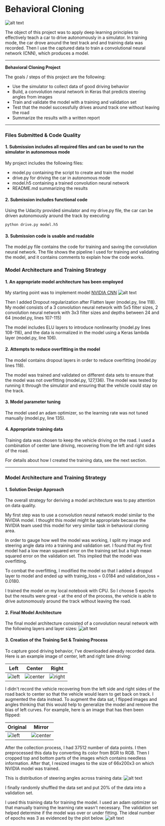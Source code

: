 # Behavioral Cloning

[//]: # (Image References)

[image1]: ./writeup_img/screenshot.png
[image2]: ./writeup_img/nvidia_cnn.png
[image3]: ./writeup_img/model_shapes.png
[image4]: ./writeup_img/center.png
[image5]: ./writeup_img/left.png
[image6]: ./writeup_img/right.png
[image7]: ./writeup_img/curve.png
[image8]: ./writeup_img/mirror.png
[image9]: ./writeup_img/loss_epochs.png
[image10]: ./writeup_img/hist.png

![alt text][image1]

The object of this project was to apply deep learning principles to effectively teach a car to drive autonomously in a simulator. In training mode, the car drove around the test track and and training data was recorded. Then I use the captured data to train a convolutional neural network (CNN), which produces a model.

---
**Behavioral Cloning Project**

The goals / steps of this project are the following:
* Use the simulator to collect data of good driving behavior
* Build, a convolution neural network in Keras that predicts steering angles from images
* Train and validate the model with a training and validation set
* Test that the model successfully drives around track one without leaving the road
* Summarize the results with a written report



---
### Files Submitted & Code Quality

#### 1. Submission includes all required files and can be used to run the simulator in autonomous mode

My project includes the following files:
* model.py containing the script to create and train the model
* drive.py for driving the car in autonomous mode
* model.h5 containing a trained convolution neural network 
* README.md summarizing the results

#### 2. Submission includes functional code
Using the Udacity provided simulator and my drive.py file, the car can be driven autonomously around the track by executing 
```sh
python drive.py model.h5
```

#### 3. Submission code is usable and readable

The model.py file contains the code for training and saving the convolution neural network. The file shows the pipeline I used for training and validating the model, and it contains comments to explain how the code works.

### Model Architecture and Training Strategy

#### 1. An appropriate model architecture has been employed

My starting point was to implement model [NVIDIA CNN](https://images.nvidia.com/content/tegra/automotive/images/2016/solutions/pdf/end-to-end-dl-using-px.pdf)
![alt text][image2]

Then I added Dropout regularization after Flatten layer (model.py, line 118).
My model consists of a 3 convolution neural network with 5x5 filter sizes, 2 convolution neural network with 3x3 filter sizes and depths between 24 and 64 (model.py, lines 107-115) 

The model includes ELU layers to introduce nonlinearity (model.py lines 108-116), and the data is normalized in the model using a Keras lambda layer (model.py, line 106). 

#### 2. Attempts to reduce overfitting in the model

The model contains dropout layers in order to reduce overfitting (model.py lines 118). 

The model was trained and validated on different data sets to ensure that the model was not overfitting (model.py, 127,136). The model was tested by running it through the simulator and ensuring that the vehicle could stay on the track.

#### 3. Model parameter tuning

The model used an adam optimizer, so the learning rate was not tuned manually (model.py, line 135).

#### 4. Appropriate training data

Training data was chosen to keep the vehicle driving on the road. I used a combination of center lane driving, recovering from the left and right sides of the road. 

For details about how I created the training data, see the next section. 

---
### Model Architecture and Training Strategy

#### 1. Solution Design Approach

The overall strategy for deriving a model architecture was to pay attention on data quality. 

My first step was to use a convolution neural network model similar to the NVIDIA model. I thought this model might be appropriate because the NVIDIA team used this model for very similar task in behavioral cloning area.

In order to gauge how well the model was working, I split my image and steering angle data into a training and validation set. I found that my first model had a low mean squared error on the training set but a high mean squared error on the validation set. This implied that the model was overfitting. 

To combat the overfitting, I modified the model so that I added a dropput layer to model and ended up with trainig_loss = 0.0184 and validation_loss = 0.0180.

I trained the model on my local notebook with CPU. So I choose 5 epochs but the results were great - at the end of the process, the vehicle is able to drive autonomously around the track without leaving the road.

#### 2. Final Model Architecture

The final model architecture consisted of a convolution neural network with the following layers and layer sizes:
![alt text][image3]

#### 3. Creation of the Training Set & Training Process

To capture good driving behavior, I've downloaded already recorded data. Here is an example image of center, left and right lane driving:

Left| Center | Right
----|--------|-------
![left](./writeup_img/left.png) | ![center](./writeup_img/center.png) | ![right](./writeup_img/right.png)

I didn't record the vehicle recovering from the left side and right sides of the road back to center so that the vehicle would learn to get back on track. I augmented the data instead. 
To augment the data sat, I flipped images and angles thinking that this would help to generalize the model and remove the bias of left curves. For example, here is an image that has then been flipped:

Original| Mirror | 
----|--------|
![left](./writeup_img/curve.png) | ![center](./writeup_img/mirror.png) | 


After the collection process, I had 37512 number of data points. I then preprocessed this data by converting its color from BGR to RGB. Then I cropped top and bottom parts of the images which contains needless information. After that, I resized images to the size of 66x200x3 on which NVIDIA model was trained.

This is distribution of steering angles across training data:
![alt text][image10]

I finally randomly shuffled the data set and put 20% of the data into a validation set. 

I used this training data for training the model. I used an adam optimizer so that manually training the learning rate wasn't necessary. The validation set helped determine if the model was over or under fitting. The ideal number of epochs was 3 as evidenced by the plot below.
![alt text][image9]
